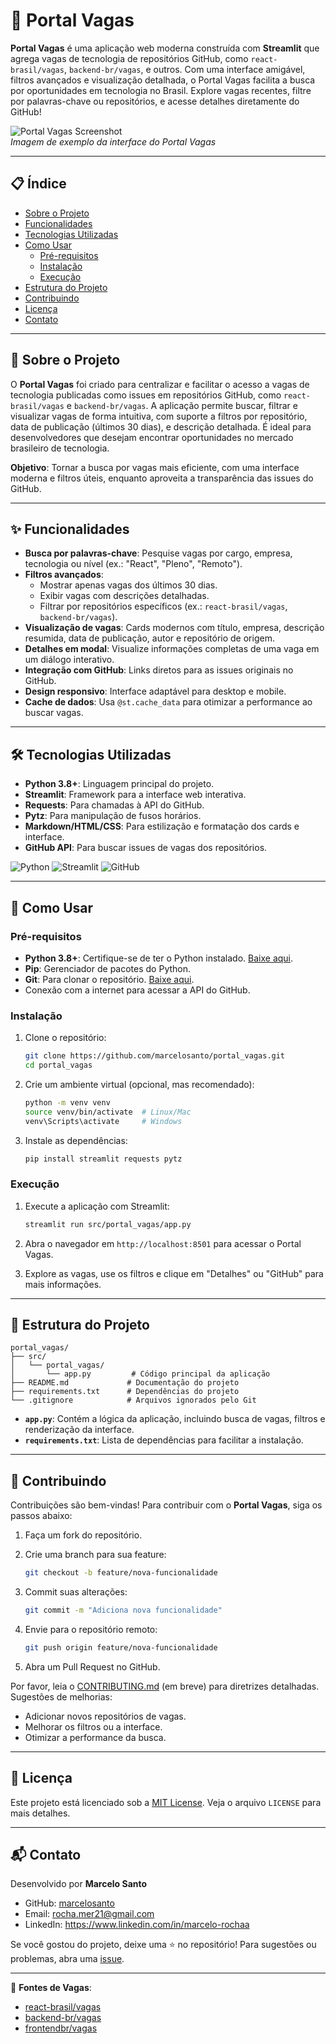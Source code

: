 
# 🚀 Portal Vagas

**Portal Vagas** é uma aplicação web moderna construída com **Streamlit** que agrega vagas de tecnologia de repositórios GitHub, como `react-brasil/vagas`, `backend-br/vagas`, e outros. Com uma interface amigável, filtros avançados e visualização detalhada, o Portal Vagas facilita a busca por oportunidades em tecnologia no Brasil. Explore vagas recentes, filtre por palavras-chave ou repositórios, e acesse detalhes diretamente do GitHub!

![Portal Vagas Screenshot](https://via.placeholder.com/800x400.png?text=Portal+Vagas+Screenshot)  
_Imagem de exemplo da interface do Portal Vagas_

----------

## 📋 Índice

-   [Sobre o Projeto](https://grok.com/chat/261432da-ba66-4b60-89f3-fb270fcd09a3#sobre-o-projeto)
-   [Funcionalidades](https://grok.com/chat/261432da-ba66-4b60-89f3-fb270fcd09a3#funcionalidades)
-   [Tecnologias Utilizadas](https://grok.com/chat/261432da-ba66-4b60-89f3-fb270fcd09a3#tecnologias-utilizadas)
-   [Como Usar](https://grok.com/chat/261432da-ba66-4b60-89f3-fb270fcd09a3#como-usar)
    -   [Pré-requisitos](https://grok.com/chat/261432da-ba66-4b60-89f3-fb270fcd09a3#pr%C3%A9-requisitos)
    -   [Instalação](https://grok.com/chat/261432da-ba66-4b60-89f3-fb270fcd09a3#instala%C3%A7%C3%A3o)
    -   [Execução](https://grok.com/chat/261432da-ba66-4b60-89f3-fb270fcd09a3#execu%C3%A7%C3%A3o)
-   [Estrutura do Projeto](https://grok.com/chat/261432da-ba66-4b60-89f3-fb270fcd09a3#estrutura-do-projeto)
-   [Contribuindo](https://grok.com/chat/261432da-ba66-4b60-89f3-fb270fcd09a3#contribuindo)
-   [Licença](https://grok.com/chat/261432da-ba66-4b60-89f3-fb270fcd09a3#licen%C3%A7a)
-   [Contato](https://grok.com/chat/261432da-ba66-4b60-89f3-fb270fcd09a3#contato)

----------

## 📖 Sobre o Projeto

O **Portal Vagas** foi criado para centralizar e facilitar o acesso a vagas de tecnologia publicadas como issues em repositórios GitHub, como `react-brasil/vagas` e `backend-br/vagas`. A aplicação permite buscar, filtrar e visualizar vagas de forma intuitiva, com suporte a filtros por repositório, data de publicação (últimos 30 dias), e descrição detalhada. É ideal para desenvolvedores que desejam encontrar oportunidades no mercado brasileiro de tecnologia.

**Objetivo**: Tornar a busca por vagas mais eficiente, com uma interface moderna e filtros úteis, enquanto aproveita a transparência das issues do GitHub.

----------

## ✨ Funcionalidades

-   **Busca por palavras-chave**: Pesquise vagas por cargo, empresa, tecnologia ou nível (ex.: "React", "Pleno", "Remoto").
-   **Filtros avançados**:
    -   Mostrar apenas vagas dos últimos 30 dias.
    -   Exibir vagas com descrições detalhadas.
    -   Filtrar por repositórios específicos (ex.: `react-brasil/vagas`, `backend-br/vagas`).
-   **Visualização de vagas**: Cards modernos com título, empresa, descrição resumida, data de publicação, autor e repositório de origem.
-   **Detalhes em modal**: Visualize informações completas de uma vaga em um diálogo interativo.
-   **Integração com GitHub**: Links diretos para as issues originais no GitHub.
-   **Design responsivo**: Interface adaptável para desktop e mobile.
-   **Cache de dados**: Usa `@st.cache_data` para otimizar a performance ao buscar vagas.

----------

## 🛠 Tecnologias Utilizadas

-   **Python 3.8+**: Linguagem principal do projeto.
-   **Streamlit**: Framework para a interface web interativa.
-   **Requests**: Para chamadas à API do GitHub.
-   **Pytz**: Para manipulação de fusos horários.
-   **Markdown/HTML/CSS**: Para estilização e formatação dos cards e interface.
-   **GitHub API**: Para buscar issues de vagas dos repositórios.

![Python](https://img.shields.io/badge/Python-3.8%2B-blue) ![Streamlit](https://img.shields.io/badge/Streamlit-1.0%2B-red) ![GitHub](https://img.shields.io/badge/GitHub-API-lightgrey)

----------

## 🚀 Como Usar

### Pré-requisitos

-   **Python 3.8+**: Certifique-se de ter o Python instalado. [Baixe aqui](https://www.python.org/downloads/).
-   **Pip**: Gerenciador de pacotes do Python.
-   **Git**: Para clonar o repositório. [Baixe aqui](https://git-scm.com/downloads).
-   Conexão com a internet para acessar a API do GitHub.

### Instalação

1.  Clone o repositório:
    
    ```bash
    git clone https://github.com/marcelosanto/portal_vagas.git
    cd portal_vagas
    
    ```
    
2.  Crie um ambiente virtual (opcional, mas recomendado):
    
    ```bash
    python -m venv venv
    source venv/bin/activate  # Linux/Mac
    venv\Scripts\activate     # Windows
    
    ```
    
3.  Instale as dependências:
    
    ```bash
    pip install streamlit requests pytz
    
    ```
    

### Execução

1.  Execute a aplicação com Streamlit:
    
    ```bash
    streamlit run src/portal_vagas/app.py
    
    ```
    
2.  Abra o navegador em `http://localhost:8501` para acessar o Portal Vagas.
    
3.  Explore as vagas, use os filtros e clique em "Detalhes" ou "GitHub" para mais informações.
    

----------

## 📂 Estrutura do Projeto

```plaintext
portal_vagas/
├── src/
│   └── portal_vagas/
│       └── app.py         # Código principal da aplicação
├── README.md             # Documentação do projeto
├── requirements.txt      # Dependências do projeto
└── .gitignore            # Arquivos ignorados pelo Git

```

-   **`app.py`**: Contém a lógica da aplicação, incluindo busca de vagas, filtros e renderização da interface.
-   **`requirements.txt`**: Lista de dependências para facilitar a instalação.

----------

## 🤝 Contribuindo

Contribuições são bem-vindas! Para contribuir com o **Portal Vagas**, siga os passos abaixo:

1.  Faça um fork do repositório.
2.  Crie uma branch para sua feature:
    
    ```bash
    git checkout -b feature/nova-funcionalidade
    
    ```
    
3.  Commit suas alterações:
    
    ```bash
    git commit -m "Adiciona nova funcionalidade"
    
    ```
    
4.  Envie para o repositório remoto:
    
    ```bash
    git push origin feature/nova-funcionalidade
    
    ```
    
5.  Abra um Pull Request no GitHub.

Por favor, leia o [CONTRIBUTING.md](https://grok.com/chat/CONTRIBUTING.md) (em breve) para diretrizes detalhadas. Sugestões de melhorias:

-   Adicionar novos repositórios de vagas.
-   Melhorar os filtros ou a interface.
-   Otimizar a performance da busca.

----------

## 📜 Licença

Este projeto está licenciado sob a [MIT License](https://grok.com/chat/LICENSE). Veja o arquivo `LICENSE` para mais detalhes.

----------

## 📬 Contato

Desenvolvido por **Marcelo Santo**

-   GitHub: [marcelosanto](https://github.com/marcelosanto)
-   Email: rocha.mer21@gmail.com
-    LinkedIn: https://www.linkedin.com/in/marcelo-rochaa

Se você gostou do projeto, deixe uma ⭐ no repositório! Para sugestões ou problemas, abra uma [issue](https://github.com/marcelosanto/portal_vagas/issues).

----------

💼 **Fontes de Vagas**:

-   [react-brasil/vagas](https://github.com/react-brasil/vagas)
-   [backend-br/vagas](https://github.com/backend-br/vagas)
-   [frontendbr/vagas](https://github.com/frontendbr/vagas)
